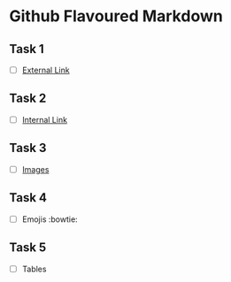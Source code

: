 # Github Flavoured Markdown

## Task 1
- [ ] [External Link](https://help.github.com/en/) 

## Task 2
- [ ] [Internal Link](./images/)

## Task 3
- [ ] [Images](./images/pic1.png)

## Task 4
- [ ] Emojis :bowtie:

## Task 5
- [ ] Tables
